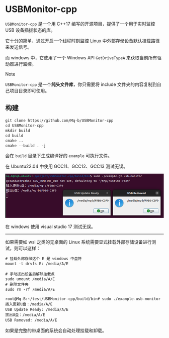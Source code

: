 # USBMonitor-cpp

`USBMonitor-cpp` 是一个用 C++17 编写的开源项目，提供了一个用于实时监控 USB 设备插拔状态的库。

它十分的简单，通过开启一个线程时刻监控 Linux 中外部存储设备默认挂载路径来发送信号。

而 windows 中，它使用了一个 Windows API `GetDriveTypeA` 来获取当前所有驱动器进行监控。

> [!NOTE]
> `USBMonitor-cpp` 是一个**纯头文件库**，你只需要将 include 文件夹的内容复制到自己项目目录即可使用。

## 构建

```shell
git clone https://github.com/Mq-b/USBMonitor-cpp
cd USBMonitor-cpp
mkdir build
cd build
cmake ..
cmake --build . -j
```

会在 `build` 目录下生成编译好的 `example` 可执行文件。

在 Ubuntu22.04 中使用 GCC11、GCC12、GCC13 测试无误。

![linux-qt-demo](./image/Linux-Qt-demo.png)

在 windows 使用 visual studio 17 测试无误。

---

如果需要如 wsl 之类的无桌面的 Linux 系统需要显式挂载外部存储设备进行测试，则可以这样：

```shell
# 挂载外部存储这个 E 是 windows 中盘符
mount -t drvfs E: /media/A/E

# 手动拔出设备后解除挂载点
sudo umount /media/A/E
# 删除文件夹
sudo rm -rf /media/A/E
```

```txt
root@Mq-B:~/test/USBMonitor-cpp/build/bin# sudo ./example-usb-monitor
插入更新U盘：/media/A/E
USB Update Ready: /media/A/E
拔出U盘：/media/A/E
USB Removed: /media/A/E
```

如果是完整的带桌面的系统会自动处理挂载和卸载。
